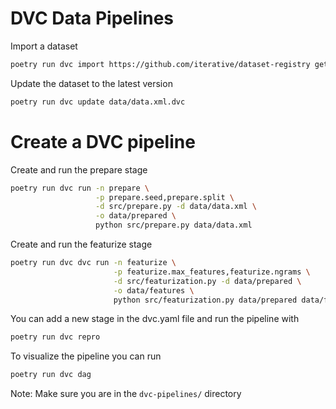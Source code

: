 # DVC Data Pipelines 

Import a dataset
```bash
poetry run dvc import https://github.com/iterative/dataset-registry get-started/data.xml -o data/data.xml
```

Update the dataset to the latest version 

```bash
poetry run dvc update data/data.xml.dvc
```

# Create a DVC pipeline

Create and run the prepare stage 
```bash
poetry run dvc run -n prepare \
                   -p prepare.seed,prepare.split \
                   -d src/prepare.py -d data/data.xml \
                   -o data/prepared \
                   python src/prepare.py data/data.xml
```

Create and run the featurize stage
```bash
poetry run dvc dvc run -n featurize \
                       -p featurize.max_features,featurize.ngrams \
                       -d src/featurization.py -d data/prepared \
                       -o data/features \
                       python src/featurization.py data/prepared data/features
```

You can add a new stage in the dvc.yaml file and run the pipeline with 
```bash
poetry run dvc repro
```

To visualize the pipeline you can run 
```bash
poetry run dvc dag
```

Note: Make sure you are in the `dvc-pipelines/` directory
